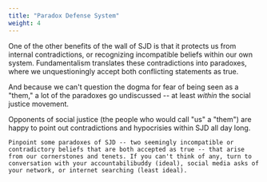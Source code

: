 ```yaml
---
title: "Paradox Defense System"
weight: 4
---
```


One of the other benefits of the wall of SJD is that it protects us from internal contradictions, or recognizing incompatible beliefs within our own system. Fundamentalism translates these contradictions into paradoxes, where we unquestioningly accept both conflicting statements as true.

And because we can't question the dogma for fear of being seen as a "them," a lot of the paradoxes go undiscussed -- at least _within_ the social justice movement.

Opponents of social justice (the people who would call "us" a "them") are happy to point out contradictions and hypocrisies within SJD all day long.

```
Pinpoint some paradoxes of SJD -- two seemingly incompatible or contradictory beliefs that are both accepted as true -- that arise from our cornerstones and tenets. If you can't think of any, turn to conversation with your accountabilibuddy (ideal), social media asks of your network, or internet searching (least ideal).
```
